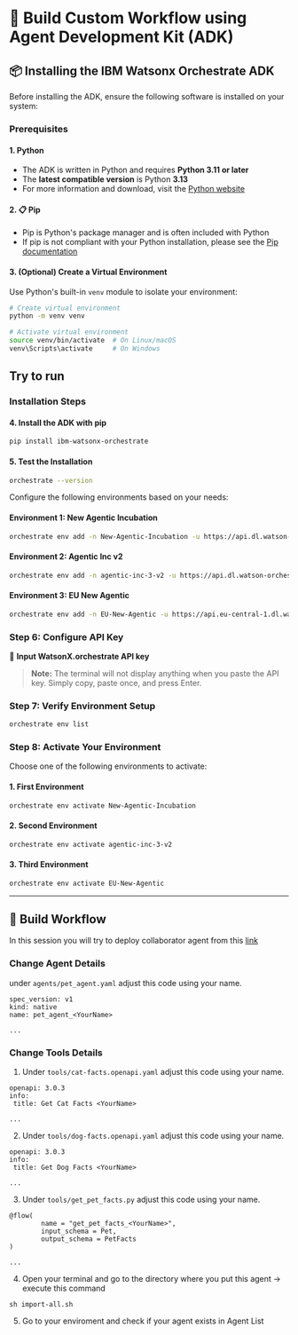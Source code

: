 # 🚀 Build Custom Workflow using Agent Development Kit (ADK)

## 📦 Installing the IBM Watsonx Orchestrate ADK

Before installing the ADK, ensure the following software is installed on your system:

### Prerequisites

#### 1. Python
- The ADK is written in Python and requires **Python 3.11 or later**
- The **latest compatible version** is Python **3.13**
- For more information and download, visit the [Python website](https://www.python.org/downloads/)

#### 2. 📋 Pip
- Pip is Python's package manager and is often included with Python
- If pip is not compliant with your Python installation, please see the [Pip documentation](https://pip.pypa.io/en/stable/installation/)

#### 3.  (Optional) Create a Virtual Environment

Use Python's built-in `venv` module to isolate your environment:

```bash
# Create virtual environment
python -m venv venv

# Activate virtual environment
source venv/bin/activate  # On Linux/macOS
venv\Scripts\activate     # On Windows
```

## Try to run 

### Installation Steps

#### 4. Install the ADK with pip

```bash
pip install ibm-watsonx-orchestrate
```

#### 5. Test the Installation

```bash
orchestrate --version
```

Configure the following environments based on your needs:

#### Environment 1: New Agentic Incubation
```bash
orchestrate env add -n New-Agentic-Incubation -u https://api.dl.watson-orchestrate.ibm.com/instances/20250606-1001-3583-008e-cbf8fc63ad50
```

#### Environment 2: Agentic Inc v2
```bash
orchestrate env add -n agentic-inc-3-v2 -u https://api.dl.watson-orchestrate.ibm.com/instances/20250716-0744-0171-9068-76c0bcc785f2
```

#### Environment 3: EU New Agentic
```bash
orchestrate env add -n EU-New-Agentic -u https://api.eu-central-1.dl.watson-orchestrate.ibm.com/instances/20250606-1011-3513-90be-63ab3ed9d664
```

### Step 6: Configure API Key
🔑 **Input WatsonX.orchestrate API key**

> **Note:** The terminal will not display anything when you paste the API key. Simply copy, paste once, and press Enter.

### Step 7: Verify Environment Setup
```bash
orchestrate env list
```

### Step 8: Activate Your Environment

Choose one of the following environments to activate:

#### 1. First Environment
```bash
orchestrate env activate New-Agentic-Incubation
```

#### 2. Second Environment
```bash
orchestrate env activate agentic-inc-3-v2
```

#### 3. Third Environment
```bash
orchestrate env activate EU-New-Agentic
```

---

## 🤖 Build Workflow

In this session you will try to deploy collaborator agent from this <a href="https://github.com/IBM/ibm-watsonx-orchestrate-adk/tree/main/examples/flow_builder/get_pet_facts">link</a>

### Change Agent Details

under ```agents/pet_agent.yaml``` adjust this code using your name.

```
spec_version: v1
kind: native
name: pet_agent_<YourName>

...

```

### Change Tools Details

1. Under ```tools/cat-facts.openapi.yaml``` adjust this code using your name.

```
openapi: 3.0.3
info:
 title: Get Cat Facts <YourName>

...

```

2. Under ```tools/dog-facts.openapi.yaml``` adjust this code using your name.

```
openapi: 3.0.3
info:
 title: Get Dog Facts <YourName>

...

```

3. Under ```tools/get_pet_facts.py``` adjust this code using your name.

```
@flow(
        name = "get_pet_facts_<YourName>",
        input_schema = Pet,
        output_schema = PetFacts
)

...

```

4. Open your terminal and go to the directory where you put this agent -> execute this command

```
sh import-all.sh
```

5. Go to your enviroment and check if your agent exists in Agent List
